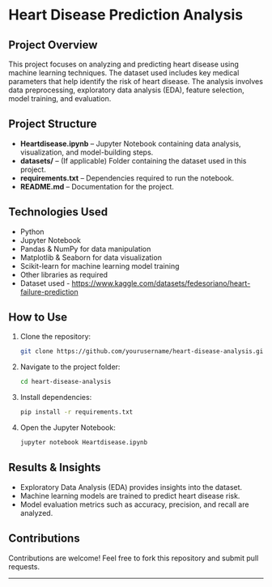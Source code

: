 
# Heart Disease Prediction Analysis

## Project Overview
This project focuses on analyzing and predicting heart disease using machine learning techniques. The dataset used includes key medical parameters that help identify the risk of heart disease. The analysis involves data preprocessing, exploratory data analysis (EDA), feature selection, model training, and evaluation.

## Project Structure
- **Heartdisease.ipynb** – Jupyter Notebook containing data analysis, visualization, and model-building steps.
- **datasets/** – (If applicable) Folder containing the dataset used in this project.
- **requirements.txt** – Dependencies required to run the notebook.
- **README.md** – Documentation for the project.

## Technologies Used
- Python
- Jupyter Notebook
- Pandas & NumPy for data manipulation
- Matplotlib & Seaborn for data visualization
- Scikit-learn for machine learning model training
- Other libraries as required
- Dataset used - https://www.kaggle.com/datasets/fedesoriano/heart-failure-prediction

## How to Use
1. Clone the repository:
   ```bash
   git clone https://github.com/yourusername/heart-disease-analysis.git
   ```
2. Navigate to the project folder:
   ```bash
   cd heart-disease-analysis
   ```
3. Install dependencies:
   ```bash
   pip install -r requirements.txt
   ```
4. Open the Jupyter Notebook:
   ```bash
   jupyter notebook Heartdisease.ipynb
   ```

## Results & Insights
- Exploratory Data Analysis (EDA) provides insights into the dataset.
- Machine learning models are trained to predict heart disease risk.
- Model evaluation metrics such as accuracy, precision, and recall are analyzed.

## Contributions
Contributions are welcome! Feel free to fork this repository and submit pull requests.

---
